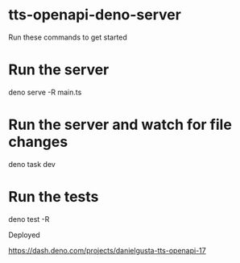 # tts-openapi-deno-server

Run these commands to get started

# Run the server
deno serve -R main.ts

# Run the server and watch for file changes
deno task dev

# Run the tests
deno test -R

Deployed

https://dash.deno.com/projects/danielgusta-tts-openapi-17
